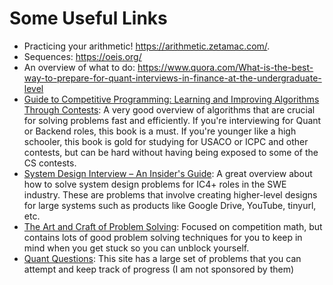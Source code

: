 # Some Useful Links

- Practicing your arithmetic! <https://arithmetic.zetamac.com/>.
- Sequences: <https://oeis.org/>
- An overview of what to do: <https://www.quora.com/What-is-the-best-way-to-prepare-for-quant-interviews-in-finance-at-the-undergraduate-level>
- [Guide to Competitive Programming: Learning and Improving Algorithms Through Contests](https://amzn.to/3N57wVO): A very good overview of algorithms that are crucial for solving problems fast and efficiently. If you're interviewing for Quant or Backend roles, this book is a must. If you're younger like a high schooler, this book is gold for studying for USACO or ICPC and other contests, but can be hard without having being exposed to some of the CS contests.
- [System Design Interview – An Insider's Guide](https://amzn.to/3OrkhuZ): A great overview about how to solve system design problems for IC4+ roles in the SWE industry. These are problems that involve creating higher-level designs for large systems such as products like Google Drive, YouTube, tinyurl, etc.
- [The Art and Craft of Problem Solving](https://amzn.to/3bcaGtw): Focused on competition math, but contains lots of good problem solving techniques for you to keep in mind when you get stuck so you can unblock yourself.
- [Quant Questions](https://quantquestions.io/): This site has a large set of problems that you can attempt and keep track of progress (I am not sponsored by them)
